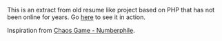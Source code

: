 This is an extract from old resume like project based on PHP that has not been online for years. Go [here](https://chrisacrobat.github.io/FractalImagesGeneration/?corners=5&colorStep=100&cornerPlacement=0) to see it in action.

Inspiration from [Chaos Game - Numberphile](https://youtu.be/kbKtFN71Lfs).
